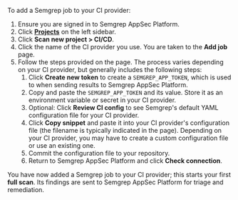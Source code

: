 To add a Semgrep job to your CI provider:

1. Ensure you are signed in to Semgrep AppSec Platform.
1. Click **[Projects](https://semgrep.dev/orgs/-/projects)** on the left sidebar.
1. Click **Scan new project > CI/CD**.
1. Click the name of the CI provider you use. You are taken to the **Add job** page.
1. Follow the steps provided on the page. The process varies depending on your CI provider, but generally includes the following steps:
    1. Click **Create new token** to create a `SEMGREP_APP_TOKEN`, which is used to when sending results to Semgrep AppSec Platform.
    1. Copy and paste the `SEMGREP_APP_TOKEN` and its value. Store it as an environment variable or secret in your CI provider.
    1. Optional: Click **Review CI config** to see Semgrep's default YAML configuration file for your CI provider.
    1. Click **Copy snippet** and paste it into your CI provider's configuration file (the filename is typically indicated in the page). Depending on your CI provider, you may have to create a custom configuration file or use an existing one.
    1. Commit the configuration file to your repository.
    1. Return to Semgrep AppSec Platform and click **Check connection**.

You have now added a Semgrep job to your CI provider; this starts your first **full scan**. Its findings are sent to Semgrep AppSec Platform for triage and remediation.
